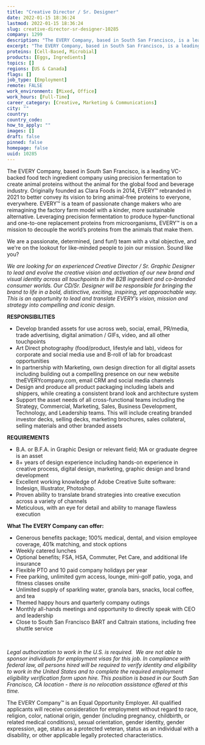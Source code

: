 ```yaml
---
title: "Creative Director / Sr. Designer"
date: 2022-01-15 18:36:24
lastmod: 2022-01-15 18:36:24
slug: creative-director-sr-designer-10285
company: 1299
description: "The EVERY Company, based in South San Francisco, is a leading VC-backed food tech ingredient company using precision fermentation to create animal proteins without the animal for the global food and beverage industry. Originally founded as Clara Foods in 2014, EVERY™ rebranded in 2021 to better convey its vision to bring animal-free proteins to everyone, everywhere. EVERY™ is a team of passionate change makers who are reimagining the factory farm model with a kinder, more sustainable alternative."
excerpt: "The EVERY Company, based in South San Francisco, is a leading VC-backed food tech ingredient company using precision fermentation to create animal proteins without the animal for the global food and beverage industry. Originally founded as Clara Foods in 2014, EVERY™ rebranded in 2021 to better convey its vision to bring animal-free proteins to everyone, everywhere. EVERY™ is a team of passionate change makers who are reimagining the factory farm model with a kinder, more sustainable alternative."
proteins: [Cell-Based, Microbial]
products: [Eggs, Ingredients]
topics: []
regions: [US & Canada]
flags: []
job_type: [Employment]
remote: FALSE
work_environment: [Mixed, Office]
work_hours: [Full-Time]
career_category: [Creative, Marketing & Communications]
city: ""
country: 
country_code: 
how_to_apply: ""
images: []
draft: false
pinned: false
homepage: false
uuid: 10285
---
```

<p>The EVERY Company, based in South San Francisco, is a leading VC-backed food tech ingredient company using precision fermentation to create animal proteins without the animal for the global food and beverage industry. Originally founded as Clara Foods in 2014, EVERY™ rebranded in 2021 to better convey its vision to bring animal-free proteins to everyone, everywhere. EVERY™ is a team of passionate change makers who are reimagining the factory farm model with a kinder, more sustainable alternative. Leveraging precision fermentation to produce hyper-functional and one-to-one replacement proteins from microorganisms, EVERY™ is on a mission to decouple the world’s proteins from the animals that make them.</p>
<p>We are a passionate, determined, (and fun!) team with a vital objective, and we're on the lookout for like-minded people to join our mission. Sound like you?</p>
<p><em>We are looking for an experienced Creative Director / Sr. Graphic Designer to lead and evolve the creative vision and activation of our new brand and visual identity across all touchpoints in the B2B ingredient and co-branded consumer worlds. Our CD/Sr. Designer will be responsible for bringing the brand to life in a bold, distinctive, exciting, inspiring, yet approachable way. This is an opportunity to lead and translate EVERY’s vision, mission and strategy into compelling and iconic design.</em></p>
<p><strong>RESPONSIBILITIES</strong></p>
<ul>
<li>Develop branded assets for use across web, social, email, PR/media, trade advertising, digital animation / GIFs, video, and all other touchpoints</li>
<li>Art Direct photography (food/product, lifestyle and lab), videos for corporate and social media use and B-roll of lab for broadcast opportunities</li>
<li>In partnership with Marketing, own design direction for all digital assets including building out a compelling presence on our new website theEVERYcompany.com, email CRM and social media channels</li>
<li>Design and produce all product packaging including labels and shippers, while creating a consistent brand look and architecture system</li>
<li>Support the asset needs of all cross-functional teams including the Strategy, Commercial, Marketing, Sales, Business Development, Technology, and Leadership teams. This will include creating branded investor decks, selling decks, marketing brochures, sales collateral, selling materials and other branded assets</li>
</ul>
<p><strong>REQUIREMENTS</strong></p>
<ul>
<li>B.A. or B.F.A. in Graphic Design or relevant field; MA or graduate degree is an asset</li>
<li>8+ years of design experience including hands-on experience in creative process, digital design, marketing, graphic design and brand development</li>
<li>Excellent working knowledge of Adobe Creative Suite software: Indesign, Illustrator, Photoshop.</li>
<li>Proven ability to translate brand strategies into creative execution across a variety of channels</li>
<li>Meticulous, with an eye for detail and ability to manage flawless execution</li>
</ul>
<p><strong>What The EVERY Company can offer:</strong></p>
<ul>
<li>Generous benefits package; 100% medical, dental, and vision employee coverage, 401k matching, and stock options</li>
<li>Weekly catered lunches</li>
<li>Optional benefits; FSA, HSA, Commuter, Pet Care, and additional life insurance</li>
<li>Flexible PTO and 10 paid company holidays per year</li>
<li>Free parking, unlimited gym access, lounge, mini-golf patio, yoga, and fitness classes onsite</li>
<li>Unlimited supply of sparkling water, granola bars, snacks, local coffee, and tea</li>
<li>Themed happy hours and quarterly company outings</li>
<li>Monthly all-hands meetings and opportunity to directly speak with CEO and leadership</li>
<li>Close to South San Francisco BART and Caltrain stations, including free shuttle service</li>
</ul>
<p> </p>
<p><em>Legal authorization to work in the U.S. is required.  We are not able to sponsor individuals for employment visas for this job. In compliance with federal law, all persons hired will be required to verify identity and eligibility to work in the United States and to complete the required employment eligibility verification form upon hire. This position is based in our South San Francisco, CA location - there is no relocation assistance offered at this time.</em></p>
<p>The EVERY Company™ is an Equal Opportunity Employer. All qualified applicants will receive consideration for employment without regard to race, religion, color, national origin, gender (including pregnancy, childbirth, or related medical conditions), sexual orientation, gender identity, gender expression, age, status as a protected veteran, status as an individual with a disability, or other applicable legally protected characteristics.</p>
